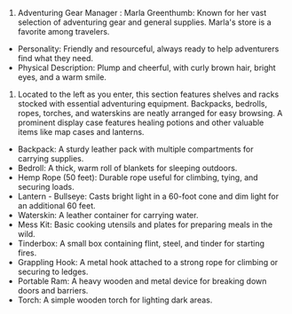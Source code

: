 1. Adventuring Gear Manager : Marla Greenthumb: Known for her vast selection of adventuring gear and general supplies. Marla's store is a favorite among travelers.

- Personality: Friendly and resourceful, always ready to help adventurers find what they need.
- Physical Description: Plump and cheerful, with curly brown hair, bright eyes, and a warm smile.

1. Located to the left as you enter, this section features shelves and racks stocked with essential adventuring equipment. Backpacks, bedrolls, ropes, torches, and waterskins are neatly arranged for easy browsing. A prominent display case features healing potions and other valuable items like map cases and lanterns.

- Backpack: A sturdy leather pack with multiple compartments for carrying supplies.
- Bedroll: A thick, warm roll of blankets for sleeping outdoors.
- Hemp Rope (50 feet): Durable rope useful for climbing, tying, and securing loads.
- Lantern - Bullseye: Casts bright light in a 60-foot cone and dim light for an additional 60 feet.
- Waterskin: A leather container for carrying water.
- Mess Kit: Basic cooking utensils and plates for preparing meals in the wild.
- Tinderbox: A small box containing flint, steel, and tinder for starting fires.
- Grappling Hook: A metal hook attached to a strong rope for climbing or securing to ledges.
- Portable Ram: A heavy wooden and metal device for breaking down doors and barriers.
- Torch: A simple wooden torch for lighting dark areas.